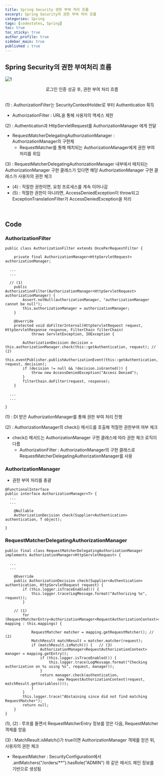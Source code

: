 ```yaml
---
title: Spring Security 권한 부여 처리 흐름
excerpt: Spring Security의 권한 부여 처리 흐름
categories: Spring
tags: [codestates, Spring]
toc: true
toc_sticky: true
author_profile: true
sidebar_main: true
published : true
---
```


## Spring Security의 권한 부여처리 흐름
![1](https://user-images.githubusercontent.com/90169862/225837988-b748e0b0-09f0-4be8-a599-e54878bcf87a.PNG)
<div style = "text-align : center">로그인 인증 성공 후, 권한 부여 처리 흐름</div><br>

(1) : AuthorizationFilter는 SecurityContextHolder로 부터 Authentication 획득
  - AuthorizationFilter : URL을 통해 사용자의 액세스 제한

(2) : Authentication과 HttpServletRequest를 AuthorizationManager 에게 전달
  - RequestMatcherDelegatingAuthorizationManager : AuthorizationManager의 구현체
    - RequestMatcher를 통해 매치되는 AuthorizationManager에게 권한 부여 처리를 위임

(3) : RequestMatcherDelegatingAuthorizationManager 내부에서 매치되는 AuthorizationManager 구현 클래스가 있다면 해당 AuthorizationManager 구현 클래스가 사용자의 권한 체크
  - (4) : 적절한 권한이면, 요청 프로세스를 계속 이어나감
  - (5) :  적절한 권한이 아니라면, AccessDeniedException이 throw되고 ExceptionTranslationFilter가 AccessDeniedException을 처리

<br>

## Code

### AuthorizationFilter
```
public class AuthorizationFilter extends OncePerRequestFilter {

	private final AuthorizationManager<HttpServletRequest> authorizationManager;
  
  ...
  ...
	
  // (1)
	public AuthorizationFilter(AuthorizationManager<HttpServletRequest> authorizationManager) {
		Assert.notNull(authorizationManager, "authorizationManager cannot be null");
		this.authorizationManager = authorizationManager;
	}

	@Override
	protected void doFilterInternal(HttpServletRequest request, HttpServletResponse response, FilterChain filterChain)
			throws ServletException, IOException {

		AuthorizationDecision decision = this.authorizationManager.check(this::getAuthentication, request); // (2)
		this.eventPublisher.publishAuthorizationEvent(this::getAuthentication, request, decision);
		if (decision != null && !decision.isGranted()) {
			throw new AccessDeniedException("Access Denied");
		}
		filterChain.doFilter(request, response);
	}

  ...
  ...

}
```

(1) : DI 받은 AuthorizationManager를 통해 권한 부여 처리 진행

(2) :  AuthorizationManager의 check() 메서드를 호출해 적절한 권한부여 여부 체크
  - check() 메서드는 AuthorizationManager 구현 클래스에 따라 권한 체크 로직이 다름
    -  AuthorizationFilter : AuthorizationManager의 구현 클래스로 RequestMatcherDelegatingAuthorizationManager를 사용

### AuthorizationManager
- 권한 부여 처리를 총괄
```
@FunctionalInterface
public interface AuthorizationManager<T> {
  ...
  ...

	@Nullable
	AuthorizationDecision check(Supplier<Authentication> authentication, T object);

}
```

### RequestMatcherDelegatingAuthorizationManager
```
public final class RequestMatcherDelegatingAuthorizationManager implements AuthorizationManager<HttpServletRequest> {

  ...
  ...

	@Override
	public AuthorizationDecision check(Supplier<Authentication> authentication, HttpServletRequest request) {
		if (this.logger.isTraceEnabled()) {
			this.logger.trace(LogMessage.format("Authorizing %s", request));
		}

    // (1)
		for (RequestMatcherEntry<AuthorizationManager<RequestAuthorizationContext>> mapping : this.mappings) {

			RequestMatcher matcher = mapping.getRequestMatcher(); // (2)
			MatchResult matchResult = matcher.matcher(request);
			if (matchResult.isMatch()) {   // (3)
				AuthorizationManager<RequestAuthorizationContext> manager = mapping.getEntry();
				if (this.logger.isTraceEnabled()) {
					this.logger.trace(LogMessage.format("Checking authorization on %s using %s", request, manager));
				}
				return manager.check(authentication,
						new RequestAuthorizationContext(request, matchResult.getVariables()));
			}
		}
		this.logger.trace("Abstaining since did not find matching RequestMatcher");
		return null;
	}
}
```
(1), (2) : 루프를 돌면서 RequestMatcherEntry 정보를 얻은 다음, RequestMatcher 객체를 얻음  

(3) : MatchResult.isMatch()가 true이면 AuthorizationManager 객체를 얻은 뒤, 사용자의 권한 체크
  - RequestMatcher : SecurityConfiguration에서 .antMatchers("/orders/**").hasRole("ADMIN") 와 같은 메서드 체인 정보를 기반으로 생성됨